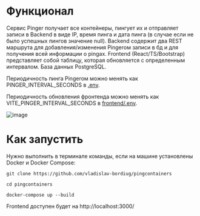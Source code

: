 # Функционал

Сервис Pinger получает все контейнеры, пингует их и отправляет записи в Backend в виде IP, время пинга и дата пинга (в случае если не было успешных пингов значение null). Backend содержит два REST маршрута для добавления/изменения Pingerом записи в бд и для получения всей информации о pingах. Frontend (React/TS/Bootstrap) представляет собой таблицу, которая обновляется с определенным интервалом. База данных PostgreSQL.

Периодичность пинга Pingerом можно менять как PINGER_INTERVAL_SECONDS в [.env](/.env).

Периодичность обновления фронтенда можно менять как VITE_PINGER_INTERVAL_SECONDS в [frontend/.env](frontend/.env).

![image](https://github.com/user-attachments/assets/e55012ca-ce0b-443c-8cd5-8c60904a2b95)

# Как запустить

Нужно выполнить в терминале команды, если на машине установлены Docker и Docker Compose:

```git clone https://github.com/vladislav-bordiug/pingcontainers```

```cd pingcontainers```

```docker-compose up --build```

Frontend доступен будет на http://localhost:3000/ 
